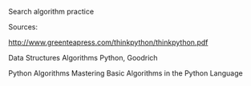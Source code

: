 Search algorithm practice

Sources:

http://www.greenteapress.com/thinkpython/thinkpython.pdf

Data Structures Algorithms Python, Goodrich

Python Algorithms Mastering Basic Algorithms in the Python Language
